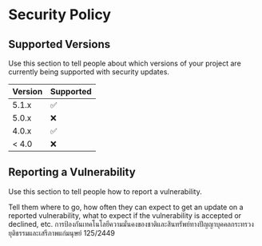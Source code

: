 # Security Policy

## Supported Versions

Use this section to tell people about which versions of your project are
currently being supported with security updates.

| Version | Supported          |
| ------- | ------------------ |
| 5.1.x   | :white_check_mark: |
| 5.0.x   | :x:                |
| 4.0.x   | :white_check_mark: |
| < 4.0   | :x:                |

## Reporting a Vulnerability

Use this section to tell people how to report a vulnerability.

Tell them where to go, how often they can expect to get an update on a
reported vulnerability, what to expect if the vulnerability is accepted or
declined, etc.
การป้องกันเทคโนโลยีความมั่นคงของชาติและสินทรัพย์ทางปัญญาบุคคลกระทรวงยุติธรรมและเสรีภาพแก่มนุษย์
125/2449
